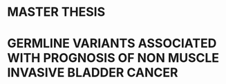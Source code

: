# MASTER THESIS
# GERMLINE VARIANTS ASSOCIATED WITH PROGNOSIS OF NON MUSCLE INVASIVE BLADDER CANCER
